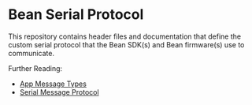 # Bean Serial Protocol

This repository contains header files and documentation that define the custom serial protocol that the Bean SDK(s) and Bean firmware(s) use to communicate.

Further Reading:

* [App Message Types](docs/app-message-types.md)
* [Serial Message Protocol](docs/serial-message-protocol.md)
